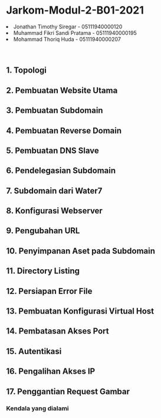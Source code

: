 # Jarkom-Modul-2-B01-2021

<li> Jonathan Timothy Siregar - 05111940000120
<li> Muhammad Fikri Sandi Pratama - 05111940000195
<li> Mohammad Thoriq Huda - 05111940000207
<br><br><br>

  ## 1. Topologi
  
  ## 2.  Pembuatan Website Utama
  
  ## 3. Pembuatan Subdomain
  
  ## 4. Pembuatan Reverse Domain
  
  ## 5. Pembuatan DNS Slave
  
  ## 6. Pendelegasian Subdomain
  
  ## 7. Subdomain dari Water7
  
  ## 8. Konfigurasi Webserver
  
  ## 9. Pengubahan URL
  
  ## 10. Penyimpanan Aset pada Subdomain
  
  ## 11. Directory Listing
  
  ## 12. Persiapan Error File
  
  ## 13. Pembuatan Konfigurasi Virtual Host
  
  ## 14. Pembatasan Akses Port
  
  ## 15. Autentikasi
  
  ## 16. Pengalihan Akses IP
  
  ## 17. Penggantian Request Gambar
  
  
  ### Kendala yang dialami
  
